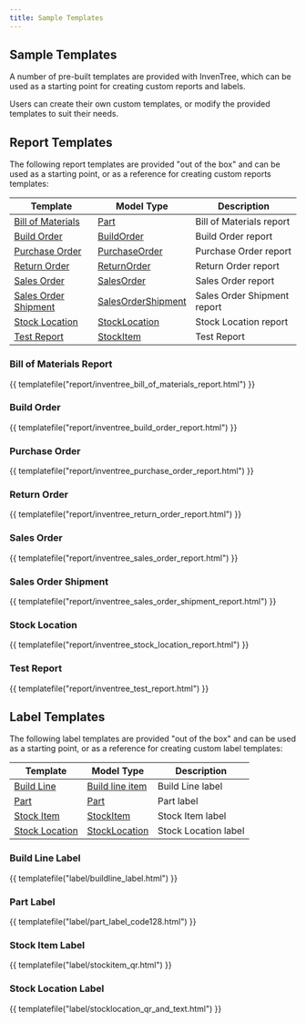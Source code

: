```yaml
---
title: Sample Templates
---
```


## Sample Templates

A number of pre-built templates are provided with InvenTree, which can be used as a starting point for creating custom reports and labels.

Users can create their own custom templates, or modify the provided templates to suit their needs.

## Report Templates

The following report templates are provided "out of the box" and can be used as a starting point, or as a reference for creating custom reports templates:

| Template | Model Type | Description |
| --- | --- | --- |
| [Bill of Materials](#bill-of-materials-report) | [Part](../part/part.md) | Bill of Materials report |
| [Build Order](#build-order) | [BuildOrder](../build/build.md) | Build Order report |
| [Purchase Order](#purchase-order) | [PurchaseOrder](../order/purchase_order.md) | Purchase Order report |
| [Return Order](#return-order) | [ReturnOrder](../order/return_order.md) | Return Order report |
| [Sales Order](#sales-order) | [SalesOrder](../order/sales_order.md) | Sales Order report |
| [Sales Order Shipment](#sales-order-shipment) | [SalesOrderShipment](../order/sales_order.md) | Sales Order Shipment report |
| [Stock Location](#stock-location) | [StockLocation](../stock/stock.md#stock-location) | Stock Location report |
| [Test Report](#test-report) | [StockItem](../stock/stock.md#stock-item) | Test Report |

### Bill of Materials Report

{{ templatefile("report/inventree_bill_of_materials_report.html") }}

### Build Order

{{ templatefile("report/inventree_build_order_report.html") }}

### Purchase Order

{{ templatefile("report/inventree_purchase_order_report.html") }}

### Return Order

{{ templatefile("report/inventree_return_order_report.html") }}

### Sales Order

{{ templatefile("report/inventree_sales_order_report.html") }}

### Sales Order Shipment

{{ templatefile("report/inventree_sales_order_shipment_report.html") }}

### Stock Location

{{ templatefile("report/inventree_stock_location_report.html") }}

### Test Report

{{ templatefile("report/inventree_test_report.html") }}

## Label Templates

The following label templates are provided "out of the box" and can be used as a starting point, or as a reference for creating custom label templates:

| Template | Model Type | Description |
| --- | --- | --- |
| [Build Line](#build-line-label) | [Build line item](../build/build.md) | Build Line label |
| [Part](#part-label) | [Part](../part/part.md) | Part label |
| [Stock Item](#stock-item-label) | [StockItem](../stock/stock.md#stock-item) | Stock Item label |
| [Stock Location](#stock-location-label) | [StockLocation](../stock/stock.md#stock-location) | Stock Location label |

### Build Line Label

{{ templatefile("label/buildline_label.html") }}

### Part Label

{{ templatefile("label/part_label_code128.html") }}

### Stock Item Label

{{ templatefile("label/stockitem_qr.html") }}

### Stock Location Label

{{ templatefile("label/stocklocation_qr_and_text.html") }}
